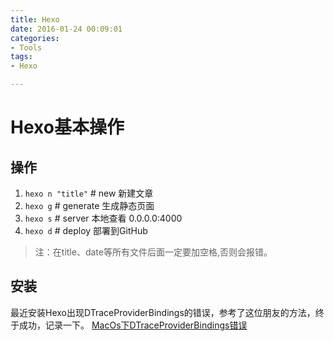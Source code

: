 ```yaml
---
title: Hexo
date: 2016-01-24 00:09:01
categories:
- Tools
tags:
- Hexo

---
```

# Hexo基本操作

## 操作
1. `hexo n "title"` # new 新建文章
2. `hexo g`         # generate 生成静态页面
3. `hexo s`        # server 本地查看 0.0.0.0:4000
4. `hexo d`         # deploy 部署到GitHub

>注：在title、date等所有文件后面一定要加空格,否则会报错。

## 安装
最近安装Hexo出现DTraceProviderBindings的错误，参考了这位朋友的方法，终于成功，记录一下。
[MacOs下DTraceProviderBindings错误](http://www.ixirong.com/2016/08/30/solve-hexo-not-found-problem/)





